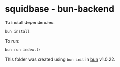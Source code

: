 # squidbase - bun-backend

To install dependencies:

```bash
bun install
```

To run:

```bash
bun run index.ts
```

This folder was created using `bun init` in [bun](https://bun.sh) v1.0.22.

